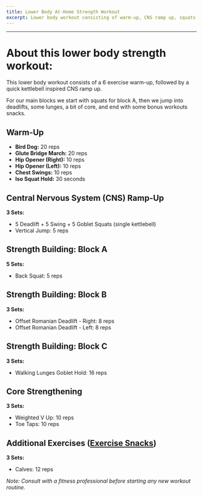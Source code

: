```yaml
---
title: Lower Body At-Home Strength Workout
excerpt: Lower body workout consisting of warm-up, CNS ramp up, squats for our main block A, then deadlifts, lunges, core, and some bonus workouts snacks to round it off.
---
```


---

# About this lower body strength workout:

This lower body workout consists of a 6 exercise warm-up, followed by a quick kettlebell inspired CNS ramp up. 

For our main blocks we start with squats for block A, then we jump into deadlifts, some lunges, a bit of core, and end with some bonus workouts snacks.

## Warm-Up

- **Bird Dog:** 20 reps
- **Glute Bridge March:** 20 reps
- **Hip Opener (Right):** 10 reps
- **Hip Opener (Left):** 10 reps
- **Chest Swings:** 10 reps
- **Iso Squat Hold:** 30 seconds

## Central Nervous System (CNS) Ramp-Up

**3 Sets:**

- 5 Deadlift + 5 Swing + 5 Goblet Squats (single kettlebell)
- Vertical Jump: 5 reps

## Strength Building: Block A

**5 Sets:**

- Back Squat: 5 reps

## Strength Building: Block B

**3 Sets:**

- Offset Romanian Deadlift - Right: 8 reps
- Offset Romanian Deadlift - Left: 8 reps

## Strength Building: Block C

**3 Sets:**

- Walking Lunges Goblet Hold: 16 reps

## Core Strengthening

**3 Sets:**

- Weighted V Up: 10 reps
- Toe Taps: 10 reps

## Additional Exercises ([Exercise Snacks](what-are-exercise-snacks.md))

**3 Sets:**

- Calves: 12 reps


*Note: Consult with a fitness professional before starting any new workout routine.*

